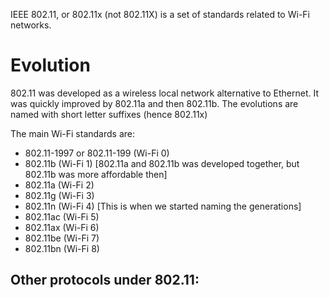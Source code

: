IEEE 802.11, or 802.11x (not 802.11X) is a set of standards related to Wi-Fi networks.

# Evolution
802.11 was developed as a wireless local network alternative to Ethernet.
It was quickly improved by 802.11a and then 802.11b.
The evolutions are named with short letter suffixes (hence 802.11x)

The main Wi-Fi standards are:
- 802.11-1997 or 802.11-199 (Wi-Fi 0)
- 802.11b (Wi-Fi 1) [802.11a and 802.11b was developed together, but 802.11b was more affordable then]
- 802.11a (Wi-Fi 2)
- 802.11g (Wi-Fi 3)
- 802.11n (Wi-Fi 4) [This is when we started naming the generations]
- 802.11ac (Wi-Fi 5)
- 802.11ax (Wi-Fi 6)
- 802.11be (Wi-Fi 7)
- 802.11bn (Wi-Fi 8)

Other protocols under 802.11:
- 